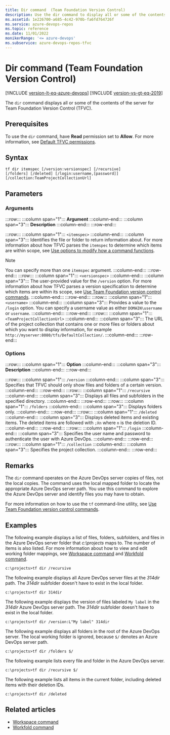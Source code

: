 ```yaml
---
title: Dir command  (Team Foundation Version Control)
description: Use the dir command to display all or some of the contents of the server for Team Foundation Version Control.
ms.assetid: 1e226700-a685-4c42-970b-fa6fd764726f
ms.service: azure-devops-repos
ms.topic: reference
ms.date: 11/01/2022
monikerRange: '<= azure-devops'
ms.subservice: azure-devops-repos-tfvc
---
```



# Dir command  (Team Foundation Version Control)

[!INCLUDE [version-lt-eq-azure-devops](../../includes/version-lt-eq-azure-devops.md)]
[!INCLUDE [version-vs-gt-eq-2019](../../includes/version-vs-gt-eq-2019.md)]

The `dir` command displays all or some of the contents of the server for Team Foundation Version Control (TFVC).

## Prerequisites

To use the `dir` command, have **Read** permission set to **Allow**. For more information, see [Default TFVC permissions](../../organizations/security/default-tfvc-permissions.md).

## Syntax

```
tf dir itemspec [/version:versionspec] [/recursive] 
[/folders] [/deleted] [/login:username,[password]] [/collection:TeamProjectCollectionUrl]
```

## Parameters

### Arguments

:::row:::
   :::column span="1":::
   **Argument**
   :::column-end:::
   :::column span="3":::
   **Description**
   :::column-end:::
:::row-end:::

:::row:::
   :::column span="1":::
   `<itemspec>`
   :::column-end:::
   :::column span="3":::
   Identifies the file or folder to return information about. For more information about how TFVC parses the `itemspec` to determine which items are within scope, see [Use options to modify how a command functions](use-team-foundation-version-control-commands.md#use-options-to-modify-how-a-command-functions).

   > [!Note]  
   > You can specify more than one `itemspec` argument.
   :::column-end:::
:::row-end:::
:::row:::
   :::column span="1":::
   `<versionspec>`
   :::column-end:::
   :::column span="3":::
   The user-provided value for the `/version` option. For more information about how TFVC parses a version specification to determine which items are within its scope, see [Use Team Foundation version control commands](use-team-foundation-version-control-commands.md).
   :::column-end:::
:::row-end:::
:::row:::
   :::column span="1":::
   `<username>`
   :::column-end:::
   :::column span="3":::
   Provides a value to the `/login` option. You can specify a username value as either `DOMAIN\username` or `username`.
   :::column-end:::
:::row-end:::
:::row:::
   :::column span="1":::
   `<TeamProjectCollectionUrl>`
   :::column-end:::
   :::column span="3":::
   The URL of the project collection that contains one or more files or folders about which you want to display information, for example `http://myserver:8080/tfs/DefaultCollection/`.
   :::column-end:::
:::row-end:::

### Options

:::row:::
   :::column span="1":::
   **Option**
   :::column-end:::
   :::column span="3":::
   **Description**
   :::column-end:::
:::row-end:::

:::row:::
   :::column span="1":::
   `/version`
   :::column-end:::
   :::column span="3":::
   Specifies that TFVC should only show files and folders of a certain version.
   :::column-end:::
:::row-end:::
:::row:::
   :::column span="1":::
   `/recursive`
   :::column-end:::
   :::column span="3":::
   Displays all files and subfolders in the specified directory.
   :::column-end:::
:::row-end:::
:::row:::
   :::column span="1":::
   `/folders`
   :::column-end:::
   :::column span="3":::
   Displays folders only.
   :::column-end:::
:::row-end:::
:::row:::
   :::column span="1":::
   `/deleted`
   :::column-end:::
   :::column span="3":::
   Displays deleted items and existing items. The deleted items are followed with `;Xn` where `n` is the deletion ID.
   :::column-end:::
:::row-end:::
:::row:::
   :::column span="1":::
   `/login`
   :::column-end:::
   :::column span="3":::
   Specifies the user name and password to authenticate the user with Azure DevOps.
   :::column-end:::
:::row-end:::
:::row:::
   :::column span="1":::
   `/collection`
   :::column-end:::
   :::column span="3":::
   Specifies the project collection.
   :::column-end:::
:::row-end:::

## Remarks
The `dir` command operates on the Azure DevOps server copies of files, not the local copies. The command uses the local mapped folder to locate the appropriate Azure DevOps server path. You use this command to explore the Azure DevOps server and identify files you may have to obtain.

For more information on how to use the `tf` command-line utility, see [Use Team Foundation version control commands](use-team-foundation-version-control-commands.md).

## Examples
The following example displays a list of files, folders, subfolders, and files in the Azure DevOps server folder that *c:\\projects* maps to. The number of items is also listed. For more information about how to view and edit working folder mappings, see [Workspace command](workspace-command.md) and [Workfold command](workfold-command.md).

```
c:\projects>tf dir /recursive
```

The following example displays all Azure DevOps server files at the *314dir* path. The *314dir* subfolder doesn't have to exist in the local folder.

```
c:\projects>tf dir 314dir
```

The following example displays the version of files labeled `My label` in the *314dir* Azure DevOps server path. The *314dir* subfolder doesn't have to exist in the local folder.

```
c:\projects>tf dir /version:L"My label" 314dir
```

The following example displays all folders in the root of the Azure DevOps server. The local working folder is ignored, because `$/` denotes an Azure DevOps server path.

```
c:\projects>tf dir /folders $/
```

The following example lists every file and folder in the Azure DevOps server.

```
c:\projects>tf dir /recursive $/
```

The following example lists all items in the current folder, including deleted items with their deletion IDs.

```
c:\projects>tf dir /deleted
```

## Related articles

- [Workspace command](workspace-command.md)
- [Workfold command](workfold-command.md)

